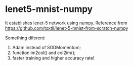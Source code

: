 # lenet5-mnist-numpy
It establishes lenet-5 network using numpy.
Reference from https://github.com/toxtli/lenet-5-mnist-from-scratch-numpy

Something diferent:
1. Adam instead of SGDMomentum;
2. function im2col() and col2im();
3. faster training and higher accuracy rate!
